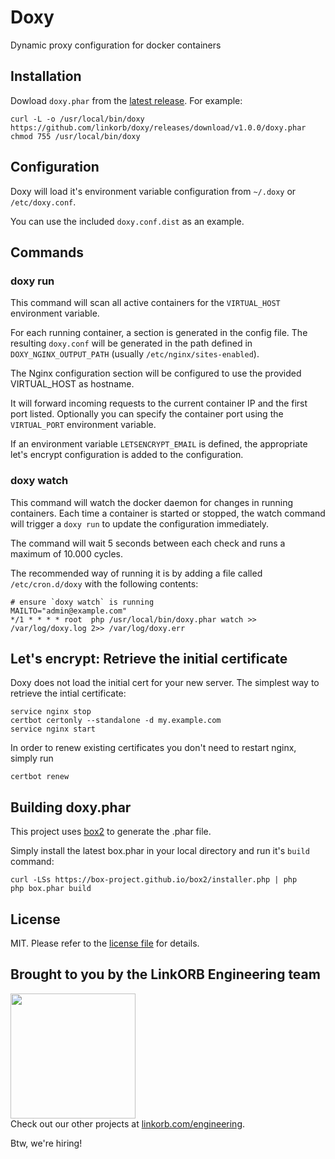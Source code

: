 Doxy
=======================================================

Dynamic proxy configuration for docker containers

## Installation

Dowload `doxy.phar` from the [latest release](https://github.com/linkorb/doxy/releases/latest). For example:

    curl -L -o /usr/local/bin/doxy https://github.com/linkorb/doxy/releases/download/v1.0.0/doxy.phar
    chmod 755 /usr/local/bin/doxy
    
## Configuration

Doxy will load it's environment variable configuration from `~/.doxy` or `/etc/doxy.conf`.

You can use the included `doxy.conf.dist` as an example.

## Commands

### doxy run

This command will scan all active containers for the `VIRTUAL_HOST` environment variable.

For each running container, a section is generated in the config file.
The resulting `doxy.conf` will be generated in the path defined in `DOXY_NGINX_OUTPUT_PATH` (usually `/etc/nginx/sites-enabled`).

The Nginx configuration section will be configured to use the provided VIRTUAL_HOST as hostname.

It will forward incoming requests to the current container IP and the first port listed. Optionally you can specify
the container port using the `VIRTUAL_PORT` environment variable.

If an environment variable `LETSENCRYPT_EMAIL` is defined, the appropriate let's encrypt configuration is added to the configuration.

### doxy watch

This command will watch the docker daemon for changes in running containers.
Each time a container is started or stopped, the watch command will trigger a `doxy run` to update the configuration immediately.

The command will wait 5 seconds between each check and runs a maximum of 10.000 cycles.

The recommended way of running it is by adding a file called `/etc/cron.d/doxy` with the following contents:

    # ensure `doxy watch` is running
    MAILTO="admin@example.com"
    */1 * * * * root  php /usr/local/bin/doxy.phar watch >> /var/log/doxy.log 2>> /var/log/doxy.err

## Let's encrypt: Retrieve the initial certificate

Doxy does not load the initial cert for your new server. The simplest way to retrieve the intial certificate:

    service nginx stop
    certbot certonly --standalone -d my.example.com
    service nginx start

In order to renew existing certificates you don't need to restart nginx, simply run

    certbot renew

## Building doxy.phar

This project uses [box2](https://box-project.github.io/box2/s) to generate the .phar file.

Simply install the latest box.phar in your local directory and run it's `build` command:

    curl -LSs https://box-project.github.io/box2/installer.php | php
    php box.phar build

## License

MIT. Please refer to the [license file](LICENSE) for details.

## Brought to you by the LinkORB Engineering team

<img src="http://www.linkorb.com/d/meta/tier1/images/linkorbengineering-logo.png" width="200px" /><br />
Check out our other projects at [linkorb.com/engineering](http://www.linkorb.com/engineering).

Btw, we're hiring!
